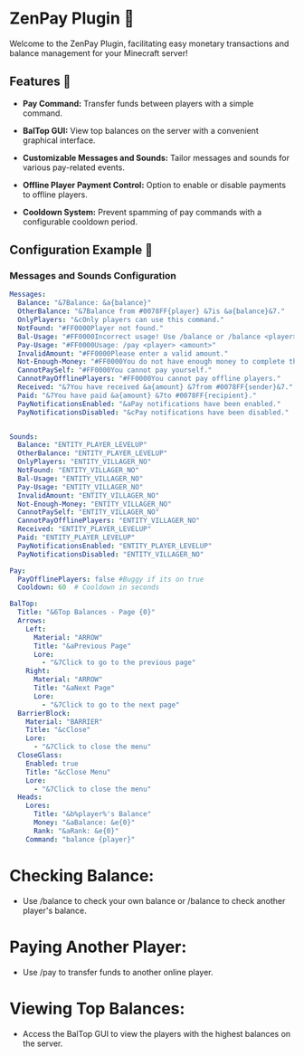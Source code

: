 # ZenPay Plugin 💸

Welcome to the ZenPay Plugin, facilitating easy monetary transactions and balance management for your Minecraft server!

## Features 🌟

- **Pay Command:** Transfer funds between players with a simple command.
  
- **BalTop GUI:** View top balances on the server with a convenient graphical interface.
  
- **Customizable Messages and Sounds:** Tailor messages and sounds for various pay-related events.
  
- **Offline Player Payment Control:** Option to enable or disable payments to offline players.
  
- **Cooldown System:** Prevent spamming of pay commands with a configurable cooldown period.

## Configuration Example 📝

### Messages and Sounds Configuration

```yaml
Messages:
  Balance: "&7Balance: &a{balance}"
  OtherBalance: "&7Balance from #0078FF{player} &7is &a{balance}&7."
  OnlyPlayers: "&cOnly players can use this command."
  NotFound: "#FF0000Player not found."
  Bal-Usage: "#FF0000Incorrect usage! Use /balance or /balance <player>."
  Pay-Usage: "#FF0000Usage: /pay <player> <amount>"
  InvalidAmount: "#FF0000Please enter a valid amount."
  Not-Enough-Money: "#FF0000You do not have enough money to complete this transaction."
  CannotPaySelf: "#FF0000You cannot pay yourself."
  CannotPayOfflinePlayers: "#FF0000You cannot pay offline players."
  Received: "&7You have received &a{amount} &7from #0078FF{sender}&7."
  Paid: "&7You have paid &a{amount} &7to #0078FF{recipient}."
  PayNotificationsEnabled: "&aPay notifications have been enabled."
  PayNotificationsDisabled: "&cPay notifications have been disabled."


Sounds:
  Balance: "ENTITY_PLAYER_LEVELUP"
  OtherBalance: "ENTITY_PLAYER_LEVELUP"
  OnlyPlayers: "ENTITY_VILLAGER_NO"
  NotFound: "ENTITY_VILLAGER_NO"
  Bal-Usage: "ENTITY_VILLAGER_NO"
  Pay-Usage: "ENTITY_VILLAGER_NO"
  InvalidAmount: "ENTITY_VILLAGER_NO"
  Not-Enough-Money: "ENTITY_VILLAGER_NO"
  CannotPaySelf: "ENTITY_VILLAGER_NO"
  CannotPayOfflinePlayers: "ENTITY_VILLAGER_NO"
  Received: "ENTITY_PLAYER_LEVELUP"
  Paid: "ENTITY_PLAYER_LEVELUP"
  PayNotificationsEnabled: "ENTITY_PLAYER_LEVELUP"
  PayNotificationsDisabled: "ENTITY_VILLAGER_NO"

Pay:
  PayOfflinePlayers: false #Buggy if its on true
  Cooldown: 60  # Cooldown in seconds

BalTop:
  Title: "&6Top Balances - Page {0}"
  Arrows:
    Left:
      Material: "ARROW"
      Title: "&aPrevious Page"
      Lore:
        - "&7Click to go to the previous page"
    Right:
      Material: "ARROW"
      Title: "&aNext Page"
      Lore:
        - "&7Click to go to the next page"
  BarrierBlock:
    Material: "BARRIER"
    Title: "&cClose"
    Lore:
      - "&7Click to close the menu"
  CloseGlass:
    Enabled: true
    Title: "&cClose Menu"
    Lore:
      - "&7Click to close the menu"
  Heads:
    Lores:
      Title: "&b%player%'s Balance"
      Money: "&aBalance: &e{0}"
      Rank: "&aRank: &e{0}"
    Command: "balance {player}"
```

# Checking Balance:
- Use /balance to check your own balance or /balance <player> to check another player's balance.
# Paying Another Player:
- Use /pay <player> <amount> to transfer funds to another online player.
# Viewing Top Balances:
- Access the BalTop GUI to view the players with the highest balances on the server.
